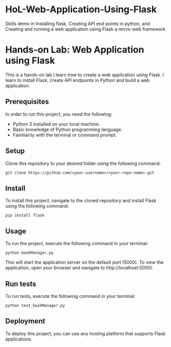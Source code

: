 # HoL-Web-Application-Using-Flask
Skills demo in Installing flask, Creating API end points in python, and Creating and running a web application using Flask a micro-web framework

# Hands-on Lab: Web Application using Flask

This is a hands-on lab I learn how to create a web application using Flask. I learn to install Flask, create API endpoints in Python and build a web application.

## Prerequisites
In order to run this project, you need the following:
- Python 3 installed on your local machine.
- Basic knowledge of Python programming language.
- Familiarity with the terminal or command prompt.

## Setup
Clone this repository to your desired folder using the following command:

```
git clone https://github.com/<your-username>/<your-repo-name>.git
```

## Install
To install this project, navigate to the cloned repository and install Flask using the following command:

```
pip install flask
```

## Usage
To run the project, execute the following command in your terminal:

```
python bookManager.py
```

This will start the application server on the default port (5000). To view the application, open your browser and navigate to http://localhost:5000/.

## Run tests
To run tests, execute the following command in your terminal:

```
python test_bookManager.py
```

## Deployment
To deploy this project, you can use any hosting platform that supports Flask applications.

